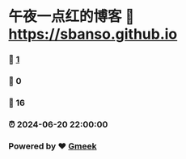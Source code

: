 # 午夜一点红的博客 :link: https://sbanso.github.io 
### :page_facing_up: [1](https://sbanso.github.io/tag.html) 
### :speech_balloon: 0 
### :hibiscus: 16 
### :alarm_clock: 2024-06-20 22:00:00 
### Powered by :heart: [Gmeek](https://github.com/Meekdai/Gmeek)

